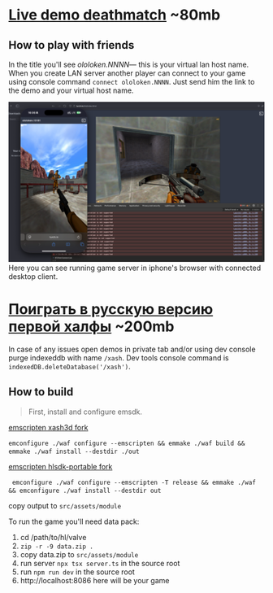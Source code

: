 
[Live demo deathmatch](https://turch.in/dm/index.html) ~80mb
=
How to play with friends
-
In the title you'll see _ololoken.NNNN_— this is your virtual lan host name.
When you create LAN server another player can connect to your game using console command `connect ololoken.NNNN`.
Just send him the link to the demo and your virtual host name.

![image](img.png)
Here you can see running game server in iphone's browser with connected desktop client. 

[Поиграть в русскую версию первой халфы](https://turch.in/zhl/index.html) ~200mb
=


In case of any issues open demos in private tab and/or using dev console purge indexeddb with name `/xash`.
Dev tools console command is `indexedDB.deleteDatabase('/xash')`.


How to build
-

> First, install and configure emsdk.

[emscripten xash3d fork](https://github.com/ololoken/xash3d-fwgs) 
```
emconfigure ./waf configure --emscripten && emmake ./waf build && emmake ./waf install --destdir ./out
```

[emscripten hlsdk-portable fork](https://github.com/ololoken/hlsdk-portable)
```
 emconfigure ./waf configure --emscripten -T release && emmake ./waf && emconfigure ./waf install --destdir out
```

copy output to `src/assets/module`

To run the game you'll need data pack:
1. cd /path/to/hl/valve
2. `zip -r -9 data.zip .`
3. copy data.zip to `src/assets/module`
4. run server `npx tsx server.ts` in the source root 
5. run `npm run dev` in the source root
6. http://localhost:8086 here will be your game
